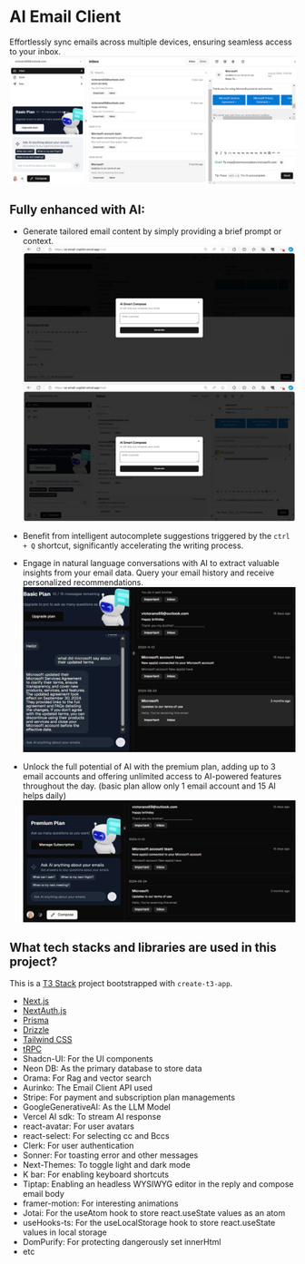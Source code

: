 # AI Email Client

Effortlessly sync emails across multiple devices, ensuring seamless access to your inbox.  
![AI Email Copilot home Page ](./public/demo.png)

## Fully enhanced with AI:

- Generate tailored email content by simply providing a brief prompt or context.
  ![Ai composer page for replies](./public/composeAutopilot.png)
  ![AI composer page for composing new email](./public/replyAutoPilot.png)

- Benefit from intelligent autocomplete suggestions triggered by the `ctrl + Q` shortcut, significantly accelerating the writing process.

- Engage in natural language conversations with AI to extract valuable insights from your email data. Query your email history and receive personalized recommendations.  
  ![RAG search and AI reply page](./public/ragsearch.png)

- Unlock the full potential of AI with the premium plan, adding up to 3 email accounts and offering unlimited access to AI-powered features throughout the day. (basic plan allow only 1 email account and 15 AI helps daily)
  ![Subscribed premium user UI](./public/subscriptionSuccessful.png)

## What tech stacks and libraries are used in this project?

This is a [T3 Stack](https://create.t3.gg/) project bootstrapped with `create-t3-app`.

- [Next.js](https://nextjs.org)
- [NextAuth.js](https://next-auth.js.org)
- [Prisma](https://prisma.io)
- [Drizzle](https://orm.drizzle.team)
- [Tailwind CSS](https://tailwindcss.com)
- [tRPC](https://trpc.io)
- Shadcn-UI: For the UI components
- Neon DB: As the primary database to store data
- Orama: For Rag and vector search
- Aurinko: The Email Client API used
- Stripe: For payment and subscription plan managements
- GoogleGenerativeAI: As the LLM Model
- Vercel AI sdk: To stream AI response
- react-avatar: For user avatars
- react-select: For selecting cc and Bccs
- Clerk: For user authentication
- Sonner: For toasting error and other messages
- Next-Themes: To toggle light and dark mode
- K bar: For enabling keyboard shortcuts
- Tiptap: Enabling an headless WYSIWYG editor in the reply and compose email body
- framer-motion: For interesting animations
- Jotai: For the useAtom hook to store react.useState values as an atom
- useHooks-ts: For the useLocalStorage hook to store react.useState values in local storage
- DomPurify: For protecting dangerously set innerHtml
- etc
